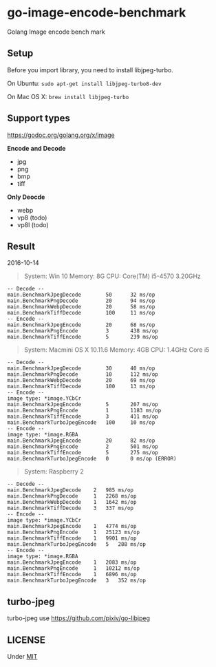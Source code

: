 # go-image-encode-benchmark
Golang Image encode bench mark

## Setup
Before you import library, you need to install libjpeg-turbo.

On Ubuntu: `sudo apt-get install libjpeg-turbo8-dev`

On Mac OS X: `brew install libjpeg-turbo`

## Support types
<https://godoc.org/golang.org/x/image>

**Encode and Decode**

* jpg
* png
* bmp
* tiff

**Only Deocde**

* webp
* vp8 (todo)
* vp8l (todo)

## Result
2016-10-14

> System: Win 10
> Memory: 8G
> CPU: Core(TM) i5-4570 3.20GHz

```
-- Decode --
main.BenchmarkJpegDecode        50      32 ms/op
main.BenchmarkPngDecode         20      94 ms/op
main.BenchmarkWebpDecode        20      58 ms/op
main.BenchmarkTiffDecode        100     11 ms/op
-- Encode --
main.BenchmarkJpegEncode        20      68 ms/op
main.BenchmarkPngEncode         3       438 ms/op
main.BenchmarkTiffEncode        5       239 ms/op
```

> System: Macmini OS X 10.11.6
> Memory: 4GB
> CPU: 1.4GHz Core i5

```
-- Decode --
main.BenchmarkJpegDecode        30      40 ms/op
main.BenchmarkPngDecode         10      112 ms/op
main.BenchmarkWebpDecode        20      69 ms/op
main.BenchmarkTiffDecode        100     13 ms/op
-- Encode --
image type: *image.YCbCr
main.BenchmarkJpegEncode        5       207 ms/op
main.BenchmarkPngEncode         1       1183 ms/op
main.BenchmarkTiffEncode        3       411 ms/op
main.BenchmarkTurboJpegEncode   100     10 ms/op
-- Encode --
image type: *image.RGBA
main.BenchmarkJpegEncode        20      82 ms/op
main.BenchmarkPngEncode         2       501 ms/op
main.BenchmarkTiffEncode        5       275 ms/op
main.BenchmarkTurboJpegEncode   0       0 ms/op (ERROR)
```

> System: Raspberry 2

```
-- Decode --
main.BenchmarkJpegDecode	2	985 ms/op
main.BenchmarkPngDecode		1	2268 ms/op
main.BenchmarkWebpDecode	1	1642 ms/op
main.BenchmarkTiffDecode	3	337 ms/op
-- Encode --
image type: *image.YCbCr
main.BenchmarkJpegEncode	1	4774 ms/op
main.BenchmarkPngEncode		1	25123 ms/op
main.BenchmarkTiffEncode	1	9901 ms/op
main.BenchmarkTurboJpegEncode	5	288 ms/op
-- Encode --
image type: *image.RGBA
main.BenchmarkJpegEncode	1	2083 ms/op
main.BenchmarkPngEncode		1	10212 ms/op
main.BenchmarkTiffEncode	1	6896 ms/op
main.BenchmarkTurboJpegEncode	3	352 ms/op
```

## turbo-jpeg
turbo-jpeg use <https://github.com/pixiv/go-libjpeg>

## LICENSE
Under [MIT](LICENSE)
